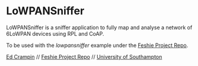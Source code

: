 # LoWPANSniffer

LoWPANSniffer is a sniffer application to fully map and analyse a network of 6LoWPAN devices using RPL and CoAP.

To be used with the *lowpansniffer* example under the [Feshie Project Repo](http://github.com/feshie/contiki).

[Ed Crampin](http://edcrampin.co.uk) // [Feshie Project Repo](http://github.com/feshie) // [University of Southampton](http://soton.ac.uk)
